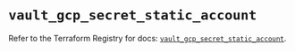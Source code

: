 # `vault_gcp_secret_static_account`

Refer to the Terraform Registry for docs: [`vault_gcp_secret_static_account`](https://registry.terraform.io/providers/hashicorp/vault/4.5.0/docs/resources/gcp_secret_static_account).
